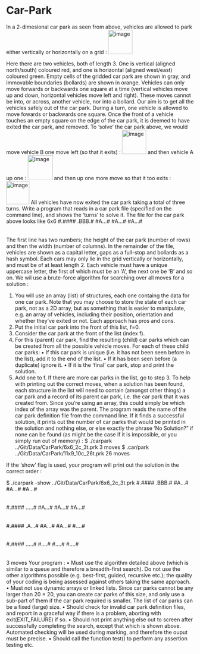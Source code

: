 # Car-Park
  In a 2-dimesional car park as seen from above, vehicles are allowed to park either vertically or horizontally on a grid :
  <img width="65" alt="image" src="https://github.com/Leon-Chen1999/Car-Park/assets/122807406/67404115-9e96-42d3-aa83-1889ef50c4e0">

  Here there are two vehicles, both of length 3. One is vertical (aligned north/south) coloured red, and one is horizontal (aligned west/east) coloured green. Empty cells of the gridded car park are shown in gray, and immovable boundaries (bollards) are shown in orange. Vehicles can only move forwards or backwards one square at a time (vertical vehicles move up and down, horizontal vehicles move left and right). These moves cannot be into, or across, another vehicle, nor into a bollard.
  Our aim is to get all the vehicles safely out of the car park. During a turn, one vehicle is allowed to move fowards or backwards one square. Once the front of a vehicle touches an empty square on the edge of the car park, it is deemed to have exited the car park, and removed.
To ‘solve’ the car park above, we would move vehicle B one move left (so that it exits) :
  <img width="65" alt="image" src="https://github.com/Leon-Chen1999/Car-Park/assets/122807406/2dad8988-fa7d-4252-8d69-78e9f7d939bb">
  and then vehicle A up one :
  <img width="67" alt="image" src="https://github.com/Leon-Chen1999/Car-Park/assets/122807406/88ed4b6f-1aec-4544-a37f-77da9ff76f09">
  and then up one more move so that it too exits :
  <img width="62" alt="image" src="https://github.com/Leon-Chen1999/Car-Park/assets/122807406/63656f4c-3bd4-44cc-a5d7-d40aebe57338">
  All vehicles have now exited the car park taking a total of three turns.
  Write a program that reads in a car park file (specified on the command line), and shows the ‘turns’ to solve it. The file for the car park above looks like 
  6x6
#.####
.BBB.#
#A...#
#A...#
#A...#
######

The first line has two numbers; the height of the car park (number of rows) and then the width (number of columns).
In the remainder of the file, vehicles are shown as a capital letter, gaps as a full-stop and bollards as a hash symbol. Each cars may only lie in the grid vertically or horizontally, and must be of at least length 2. Each vehicle must have a unique uppercase letter, the first of which must be an ‘A’, the next one be ‘B’ and so on.
We wil use a brute-force algorithm for searching over all moves for a solution :
1. You will use an array (list) of structures, each one containg the data for one car park. Note that you may choose to store the state of each car park, not as a 2D array, but
as something that is easier to manipulate, e.g. an array of vehicles, including their position, orientation and whether they’ve exited or not. Each approach has pros and cons.
2. Put the initial car park into the front of this list, f=0.
3. Consider the car park at the front of the list (index f).
4. For this (parent) car park, find the resulting (child) car parks which can be created from
all the possible vehicle moves. For each of these child car parks:
• If this car park is unique (i.e. it has not been seen before in the list), add it to the
end of the list.
• If it has been seen before (a duplicate) ignore it.
• If it is the ‘final’ car park, stop and print the solution.
5. Add one to f. If there are more car parks in the list, go to step 3.
To help with printing out the correct moves, when a solution has been found, each structure in the list will need to contain (amongst other things) a car park and a record of its parent car park, i.e. the car park that it was created from. Since you’re using an array, this could simply be which index of the array was the parent.
The program reads the name of the car park definition file from the command line. If it finds a successful solution, it prints out the number of car parks that would be printed in the solution and nothing else, or else exactly the phrase ‘No Solution?” if none can be found (as might be the case if it is impossible, or you simply run out of memory) :
$ ./carpark ../Git/Data/CarPark/6x6_2c_3t.prk
3 moves
$ .car/park ../Git/Data/CarPark/11x9_10c_26t.prk 26 moves

If the ‘show’ flag is used, your program will print out the solution in the correct order :

$ ./carpark -show ../Git/Data/CarPark/6x6_2c_3t.prk
#.#### 
.BBB.# 
#A...# 
#A...# 
#A...# 
######

#.####
.....#
#A...# 
#A...#
#A...# 
######

#.#### 
.A...# 
#A...#
#A...# 
#....#
######

#.#### 
.....#
#....#
#....#
#....# 
######

3 moves
Your program :
• Must use the algorithm detailed above (which is similar to a queue and therefore a
breadth-first search). Do not use the other algorithms possible (e.g. best-first, guided, recursive etc.); the quality of your coding is being assessed against others taking the same approach.
• Must not use dynamic arrays or linked lists. Since car parks cannot be any larger than 20 × 20, you can create car parks of this size, and only use a sub-part of them if the car park required is smaller. The list of car parks can be a fixed (large) size.
• Should check for invalid car park definition files, and report in a graceful way if there is a problem, aborting with exit(EXIT_FAILURE) if so.
• Should not print anything else out to screen after successfully completing the search, except that which is shown above. Automated checking will be used during marking, and therefore the ouput must be precise.
• Should call the function test() to perform any assertion testing etc.


